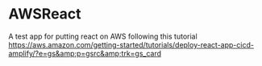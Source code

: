 # AWSReact
A test app for putting react on AWS following this tutorial https://aws.amazon.com/getting-started/tutorials/deploy-react-app-cicd-amplify/?e=gs&amp;p=gsrc&amp;trk=gs_card
